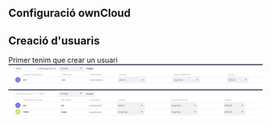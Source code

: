## Configuració ownCloud

## Creació d'usuaris

Primer tenim que crear un usuari
<img src="Captura desde 2024-11-08 14-00-27.png">
<img src="Captura desde 2024-11-08 14-00-45.png">

